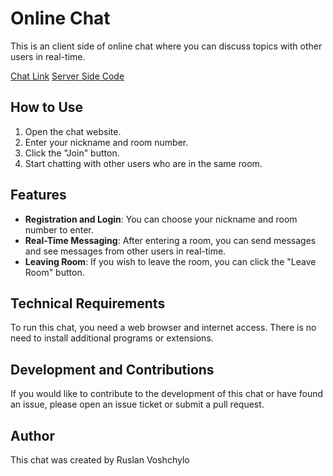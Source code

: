 # Online Chat
This is an client side of online chat where you can discuss topics with other users in real-time.

[Chat Link](https://main--prismatic-florentine-6fca97.netlify.app/)
[Server Side Code](https://github.com/rvoshchylo/online-chat-server)

## How to Use

1. Open the chat website.
2. Enter your nickname and room number.
3. Click the "Join" button.
4. Start chatting with other users who are in the same room.

## Features

- **Registration and Login**: You can choose your nickname and room number to enter.
- **Real-Time Messaging**: After entering a room, you can send messages and see messages from other users in real-time.
- **Leaving Room**: If you wish to leave the room, you can click the "Leave Room" button.

## Technical Requirements

To run this chat, you need a web browser and internet access. There is no need to install additional programs or extensions.

## Development and Contributions

If you would like to contribute to the development of this chat or have found an issue, please open an issue ticket or submit a pull request.

## Author

This chat was created by Ruslan Voshchylo
